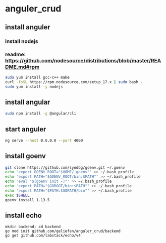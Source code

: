 # anguler_crud

## install anguler
### install nodejs
### readme: https://github.com/nodesource/distributions/blob/master/README.md#rpm

```bash
sudo yum install gcc-c++ make
curl -fsSL https://rpm.nodesource.com/setup_17.x | sudo bash -
sudo yum install -y nodejs
```

## install angular

```bash
sudo npm install -g @angular/cli
```

## start anguler

```bash
ng serve --host 0.0.0.0 --port 4000
```

## install goenv

```bash
git clone https://github.com/syndbg/goenv.git ~/.goenv
echo 'export GOENV_ROOT="$HOME/.goenv"' >> ~/.bash_profile
echo 'export PATH="$GOENV_ROOT/bin:$PATH"' >> ~/.bash_profile
echo 'eval "$(goenv init -)"' >> ~/.bash_profile
echo 'export PATH="$GOROOT/bin:$PATH"' >> ~/.bash_profile
echo 'export PATH="$PATH:$GOPATH/bin"' >> ~/.bash_profile
exec $SHELL
goenv install 1.13.5
```

## install echo
```
mkdir backend; cd backend
go mod init github.com/geliefan/anguler_crud/backend
go get github.com/labstack/echo/v4
```